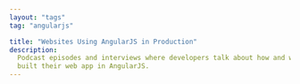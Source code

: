 ```yaml
---
layout: "tags"
tag: "angularjs"

title: "Websites Using AngularJS in Production"
description:
  Podcast episodes and interviews where developers talk about how and why they
  built their web app in AngularJS.
---
```

